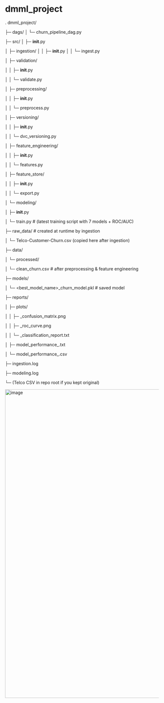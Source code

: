 # dmml_project



.
dmml_project/

├─ dags/
│   └─ churn_pipeline_dag.py

├─ src/
│   ├─ __init__.py

│   ├─ ingestion/
   │   │   ├─ __init__.py
   │   │   └─ ingest.py

│   ├─ validation/

│   │   ├─ __init__.py

│   │   └─ validate.py

│   ├─ preprocessing/

│   │   ├─ __init__.py

│   │   └─ preprocess.py

│   ├─ versioning/

│   │   ├─ __init__.py

│   │   └─ dvc_versioning.py

│   ├─ feature_engineering/

│   │   ├─ __init__.py

│   │   └─ features.py

│   ├─ feature_store/

│   │   ├─ __init__.py

│   │   └─ export.py

│   └─ modeling/

│       ├─ __init__.py

│       └─ train.py      # (latest training script with 7 models + ROC/AUC)

├─ raw_data/      # created at runtime by ingestion

│   └─ Telco-Customer-Churn.csv (copied here after ingestion)

├─ data/

│   └─ processed/

│       └─ clean_churn.csv   # after preprocessing & feature engineering

├─ models/

│   └─ <best_model_name>_churn_model.pkl   # saved model

├─ reports/

│   ├─ plots/

│   │   ├─ <Model>_confusion_matrix.png

│   │   ├─ <Model>_roc_curve.png

│   │   └─ <Model>_classification_report.txt

│   ├─ model_performance_<timestamp>.txt

│   └─ model_performance_<timestamp>.csv

├─ ingestion.log

├─ modeling.log

└─ (Telco CSV in repo root if you kept original)

<img width="1589" height="1010" alt="image" src="https://github.com/user-attachments/assets/672a481b-cc17-46c0-a2ab-86a65ec705b5" />


